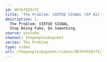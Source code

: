 ```yaml
---
id: NhYbfOI8rfI
title: 'The Problem: VIRTUE SIGNAL (EP 02)'
description: |-
  The Problem: VIRTUE SIGNAL
  Stop Being Fake, Do Something.
source: youtube
channel: thepeoplesbayonet
series: The Problem
type: video
url: /thepeoplesbayonet/videos/NhYbfOI8rfI/
---
```

